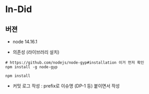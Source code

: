 # In-Did

## 버젼
- node 14.16.1


- 의존성 (라이브러리 설치)
```shell
# https://github.com/nodejs/node-gyp#installation 이거 먼저 확인
npm install -g node-gyp

npm install
```

- 커밋 로그 작성
: prefix로 이슈명 (DP-1 등) 붙이면서 작성
